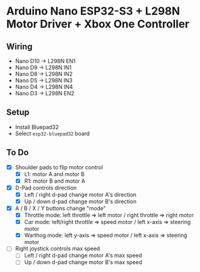# Arduino Nano ESP32-S3 + L298N Motor Driver + Xbox One Controller

## Wiring

- Nano D10 -> L298N EN1
- Nano D9 -> L298N IN1
- Nano D8 -> L298N IN2
- Nano D5 -> L298N IN3
- Nano D4 -> L298N IN4
- Nano D3 -> L298N EN2

## Setup

- Install Bluepad32
- Select `esp32-bluepad32` board

## To Do

- [x] Shoulder pads to flip motor control
    - [x] L1: motor A and motor B
    - [x] R1: motor B and motor A
- [x] D-Pad controls direction
    - [x] Left / right d-pad change motor A's direction
    - [x] Up / down d-pad change motor B's direction
- [x] A / B / X / Y buttons change "mode"
    - [x] Throttle mode: left throttle => left motor / right throttle => right motor
    - [x] Car mode: left/right throttle => speed motor / left x-axis => steering motor
    - [x] Warthog mode: left y-axis => speed motor / left x-axis => steering motor
- [ ] Right joystick controls max speed
    - [ ] Left / right d-pad change motor A's max speed
    - [ ] Up / down d-pad change motor B's max speed
